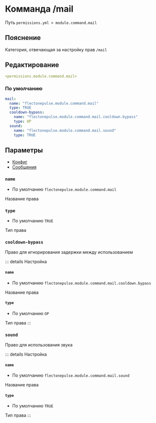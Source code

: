 # Комманда /mail
Путь `permissions.yml > module.command.mail`

## Пояснение
Категория, отвечающая за настройку прав `/mail`

## Редактирование
```yaml
<permissions.module.command.mail>
```

### По умолчанию
```yaml
mail:
  name: "flectonepulse.module.command.mail"
  type: TRUE
  cooldown-bypass:
    name: "flectonepulse.module.command.mail.cooldown.bypass"
    type: OP
  sound:
    name: "flectonepulse.module.command.mail.sound"
    type: TRUE
```

## Параметры

- [Конфиг](/en/config/module/command/mail/)
- [Сообщения](/en/messages/ru_ru/module/command/mail/)

### `name`
- По умолчанию `flectonepulse.module.command.mail`

Название права

### `type`
- По умолчанию `TRUE`

Тип права

### `cooldown-bypass`

Право для игнорирования задержки между использованием

::: details Настройка
#### `name`
- По умолчанию `flectonepulse.module.command.mail.cooldown.bypass`

Название права

#### `type`
- По умолчанию `OP`

Тип права
:::

### `sound`

Право для использования звука

::: details Настройка
#### `name`
- По умолчанию `flectonepulse.module.command.mail.sound`

Название права

#### `type`
- По умолчанию `TRUE`

Тип права
:::

<!--@include: @/en/parts/permission.md-->

